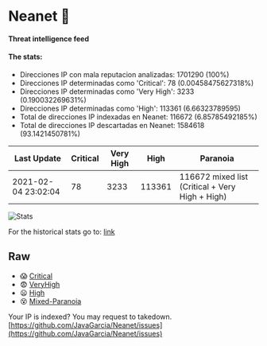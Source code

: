 # Neanet :hocho:
#### Threat intelligence feed
#### The stats:

- Direcciones IP con mala reputacion analizadas: 1701290 (100%)
- Direcciones IP determinadas como 'Critical':  78 (0.00458475627318%)
- Direcciones IP determinadas como 'Very High':  3233 (0.190032269631%)
- Direcciones IP determinadas como 'High':  113361 (6.66323789595)
- Total de direcciones IP indexadas en Neanet:  116672 (6.85785492185%)
- Total de direcciones IP descartadas en Neanet:  1584618 (93.1421450781%)

| Last Update | Critical | Very High | High | Paranoia |
| --- | --- | --- | --- | --- |
| 2021-02-04 23:02:04 | 78 | 3233 | 113361 | 116672 mixed list (Critical + Very High + High)|

![Stats](https://docs.google.com/spreadsheets/d/e/2PACX-1vSnaNMIXVabIpDJjufMlzH7poXnshF3mgd8Is1g9ytUEzVsP5my4Trn8f-xkoLLQ38xpL3HtmUexLo6/pubchart?oid=501124687&format=image)

For the historical stats go to: [link](/stats.csv)
## Raw
- :scream: [Critical](https://raw.githubusercontent.com/JavaGarcia/Neanet/master/blacklists/neanet_critical.txt)
- :fearful: [VeryHigh](https://raw.githubusercontent.com/JavaGarcia/Neanet/master/blacklists/neanet_veryHigh.txtt)
- :frowning: [High](https://raw.githubusercontent.com/JavaGarcia/Neanet/master/blacklists/neanet_high.txt)
- :dizzy_face: [Mixed-Paranoia](https://raw.githubusercontent.com/JavaGarcia/Neanet/master/blacklists/neanet_all.txt)


Your IP is indexed? You may request to takedown. [https://github.com/JavaGarcia/Neanet/issues](https://github.com/JavaGarcia/Neanet/issues)





























































































































































































































































































































































































































































































































































































































































































































































































































































































































































































































































































































































































































































































































































































































































































































































































































































































































































































































































































































































































































































































































































































































































































































































































































































































































































































































































































































































































































































































































































































































































































































































































































































































































































































































































































































































































































































































































































































































































































































































































































































































































